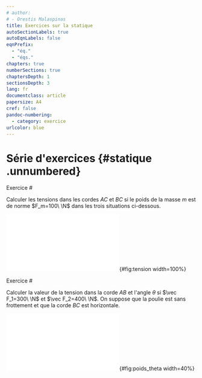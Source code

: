```yaml
---
# author:
# - Orestis Malaspinas
title: Exercices sur la statique
autoSectionLabels: true
autoEqnLabels: false
eqnPrefix: 
  - "éq."
  - "éqs."
chapters: true
numberSections: true
chaptersDepth: 1
sectionsDepth: 3
lang: fr
documentclass: article
papersize: A4
cref: false
pandoc-numbering:
  - category: exercice
urlcolor: blue
---
```


Série d'exercices {#statique .unnumbered}
=================

Exercice #

Calculer les tensions dans les cordes $AC$ et $BC$ si le poids de la masse $m$ est de norme $F_m=100\ \N$ dans les trois situations ci-dessous.

![Calculer les tensions dans les cordes $AB$ et $BC$.](../figs/tension_comb.pdf){#fig:tension width=100%}

<!-- Solution #

Au point $C$ à l'équilibre on a 
$$\begin{aligned}
&\vec F_{CA}+\vec F_{BC}+\vec F_m=0,\\
&F_{AC}\cdot (\cos(130^\circ),\sin(130^\circ))+F_{BC}\cdot (\cos(50^\circ),\sin(50^\circ))+(0,-100)=0.
\end{aligned}
$$
Il nous reste à résoudre deux équations à deux inconnues
$$\begin{aligned}
&\vec F_{CA}+\vec F_{BC}+\vec F_m=0,\\
&F_{AC}\cdot (\cos(130^\circ),\sin(130^\circ))+F_{BC}\cdot (\cos(50^\circ),\sin(50^\circ))+(0,-100)=0.
\end{aligned}
$$ -->

Exercice #

Calculer la valeur de la tension dans la corde $AB$ et l'angle $\theta$ si $\vec F_1=300\ \N$ et $\vec F_2=400\ \N$. On suppose que la poulie est sans frottement et que la corde $BC$ est horizontale.

![Calculer la valeur de la tension dans la corde $AB$ et l'angle $\theta$.](../figs/poids_theta.pdf){#fig:poids_theta width=40%}

<!-- Solution #

Nous pouvons ramener toutes les forces sur le point $B$. Nous avons donc
$$\vec F_{BA}+\vec F_1 + \vec F_{BC}=0,$$
où $\vec F_{BC}=F_1\cdot (1,0)$.

On peut donc écrire le système d'équations suivant
$$
\begin{aligned}
F_{BA}\cdot \cos(\pi/2+\theta)+F_2=0,\\
F_{BA}\cdot \sin(\pi/2+\theta)-F_1=0.
\end{aligned}
$$
En utilisant la relation $\sin(\pi/2+\theta)=\cos(\theta)$ et $\cos(\pi/2+\theta)=-\sin(\theta)$, on peut réécrire ce système
$$
\begin{aligned}
F_{BA}\cdot \sin(\theta)=F_2,\\
F_{BA}\cdot \cos(\theta)=F_1.
\end{aligned}
$$
En divisant la première équation par la seconde, on a
$$\tan \theta = \frac{F_2}{F_1}.$$
Et donc $$\theta=\arctan(F_2/F_1)=53.1^\circ,$$
et $$F_{AB}=\frac{F_2}{\sin(\theta)}=500\ \N.$$ -->

